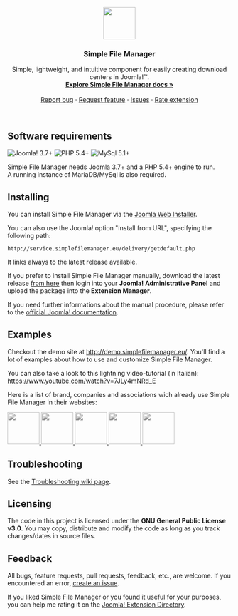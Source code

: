 <p align="center">
  <a href="http://simplefilemanager.eu/">
    <img src="http://gmansillo.github.io/simple/logo_176.png" alt="" width=72 height=72>
  </a>

  <h3 align="center">Simple File Manager</h3>

  <p align="center">
    Simple, lightweight, and intuitive component for easily creating download centers in Joomla!&trade;.
    <br>
    <a href="https://github.com/gmansillo/simple/wiki"><strong>Explore Simple File Manager docs »</strong></a>
    <br>
    <br>
    <a href="https://github.com/gmansillo/simple/issues/new">Report bug</a>
    ·
    <a href="https://github.com/gmansillo/simple/issues/new?label=request">Request feature</a>
    ·
    <a href="https://github.com/gmansillo/simple/issues">Issues</a>
    ·
    <a href="https://extensions.joomla.org/extension/simple-file-manager/">Rate extension</a>
  </p>
</p>

<br>


## Software requirements

![Joomla! 3.7+](https://img.shields.io/badge/Joomla!-3.7+-blue.svg) ![PHP 5.4+](https://img.shields.io/badge/PHP-5.4+-brightgreen.svg)  ![MySql 5.1+](https://img.shields.io/badge/MySql-5.1+-orange.svg)

Simple File Manager needs Joomla 3.7+ and a PHP 5.4+ engine to run.  
A running instance of MariaDB/MySql is also required.


## Installing

You can install Simple File Manager via the <a href="https://docs.joomla.org/Install_from_Web" target="_blank">Joomla Web Installer</a>.  

You can also use the Joomla! option "Install from URL", specifying the following path:

```http://service.simplefilemanager.eu/delivery/getdefault.php```

It links always to the latest release available.

If you prefer to install Simple File Manager manually, download the latest release <a href="http://gmansillo.github.io/simple/" target="_blank">from here</a> then login into your **Joomla! Administrative Panel** and upload the package into the **Extension Manager**.

If you need further informations about the manual procedure, please refer to the <a href="https://docs.joomla.org/Installing_an_extension" target="_blank">official Joomla! documentation</a>.


## Examples

Checkout the demo site at http://demo.simplefilemanager.eu/. You'll find a lot of examples about how to use and customize Simple File Manager.

You can also take a look to this lightning video-tutorial (in Italian): https://www.youtube.com/watch?v=7JLy4mNRd_E 

Here is a list of brand, companies and associations wich already use Simple File Manager in their websites:

<a href="http://www.usbcartagena.edu.co/new/index.php/investigaciones/reglamentos" target="_blank">
  <img style="-webkit-filter: grayscale(100%); filter: grayscale(100%);" src="http://www.usbcartagena.edu.co/new/templates/rox_app/images/presets/preset4/logo.png" height="72" />
</a>

<a href="http://www.invi.it/partner-rivenditori/download" target="_blank">
  <img style="-webkit-filter: grayscale(100%); filter: grayscale(100%);" src="http://www.invi.it/images/logo/invi-logo-01w.png" height="72" />
</a>

<a href="http://www.coescompany.com/eng/index.php/2016-03-01-15-22-31/certifications/coesprene" target="_blank">
  <img style="-webkit-filter: grayscale(100%); filter: grayscale(100%);" src="http://www.coescompany.com/eng/images/logocoes.png" height="72" />
</a>

<a href="http://www.scanpower.co.nz/services/electricity-connections" target="_blank">
  <img style="-webkit-filter: grayscale(100%); filter: grayscale(100%);" src="http://www.scanpower.co.nz/templates/scanpower/images/scanpower.png" height="72" />
</a>

<a href="http://www.scanpower.co.nz/services/electricity-connections" target="_blank">
  <img style="-webkit-filter: grayscale(100%); filter: grayscale(100%);" src="http://www.scanpower.co.nz/templates/scanpower/images/scanpower.png" height="72" />
</a>


## Troubleshooting

See the [Troubleshooting wiki page](https://github.com/gmansillo/simple/wiki/Troubleshooting).

## Licensing

The code in this project is licensed under the **GNU General Public License v3.0**. You may copy, distribute and modify the code as long as you track changes/dates in source files.


## Feedback

All bugs, feature requests, pull requests, feedback, etc., are welcome. If you encountered an error, [create an issue](https://github.com/gmansillo/simple/issues/new). 

If you liked Simple File Manager or you found it useful for your purposes, you can help me rating it on the <a href="https://extensions.joomla.org/extension/simple-file-manager/">Joomla! Extension Directory</a>.
